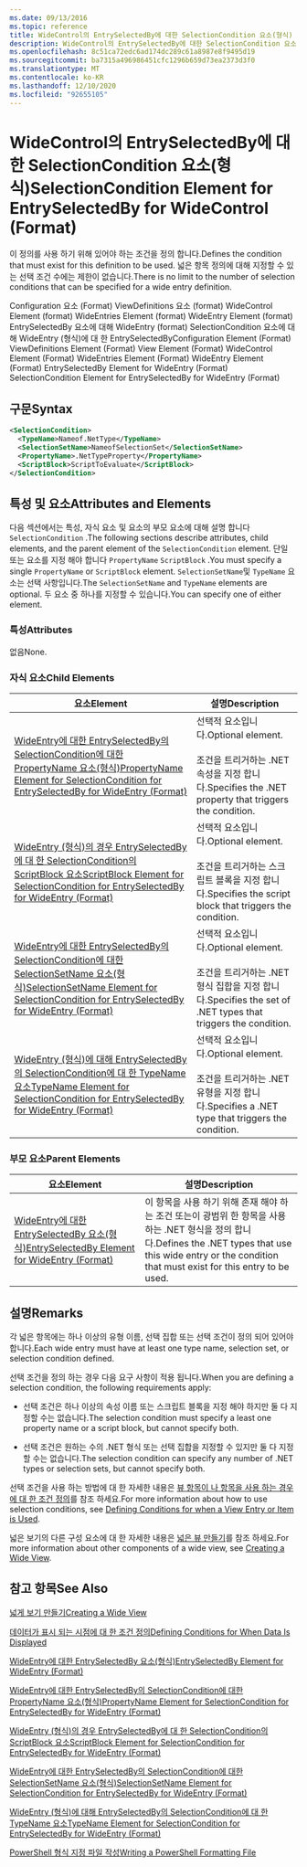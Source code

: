 ```yaml
---
ms.date: 09/13/2016
ms.topic: reference
title: WideControl의 EntrySelectedBy에 대한 SelectionCondition 요소(형식)
description: WideControl의 EntrySelectedBy에 대한 SelectionCondition 요소(형식)
ms.openlocfilehash: 8c51ca72edc6ad174dc289c61a8987e8f9495d19
ms.sourcegitcommit: ba7315a496986451cfc1296b659d73ea2373d3f0
ms.translationtype: MT
ms.contentlocale: ko-KR
ms.lasthandoff: 12/10/2020
ms.locfileid: "92655105"
---
```

# <a name="selectioncondition-element-for-entryselectedby-for-widecontrol-format"></a><span data-ttu-id="f784f-103">WideControl의 EntrySelectedBy에 대한 SelectionCondition 요소(형식)</span><span class="sxs-lookup"><span data-stu-id="f784f-103">SelectionCondition Element for EntrySelectedBy for WideControl (Format)</span></span>

<span data-ttu-id="f784f-104">이 정의를 사용 하기 위해 있어야 하는 조건을 정의 합니다.</span><span class="sxs-lookup"><span data-stu-id="f784f-104">Defines the condition that must exist for this definition to be used.</span></span> <span data-ttu-id="f784f-105">넓은 항목 정의에 대해 지정할 수 있는 선택 조건 수에는 제한이 없습니다.</span><span class="sxs-lookup"><span data-stu-id="f784f-105">There is no limit to the number of selection conditions that can be specified for a wide entry definition.</span></span>

<span data-ttu-id="f784f-106">Configuration 요소 (Format) ViewDefinitions 요소 (format) WideControl Element (format) WideEntries Element (format) WideEntry Element (format) EntrySelectedBy 요소에 대해 WideEntry (format) SelectionCondition 요소에 대해 WideEntry (형식)에 대 한 EntrySelectedBy</span><span class="sxs-lookup"><span data-stu-id="f784f-106">Configuration Element (Format) ViewDefinitions Element (Format) View Element (Format) WideControl Element (Format) WideEntries Element (Format) WideEntry Element (Format) EntrySelectedBy Element for WideEntry (Format) SelectionCondition Element for EntrySelectedBy for WideEntry (Format)</span></span>

## <a name="syntax"></a><span data-ttu-id="f784f-107">구문</span><span class="sxs-lookup"><span data-stu-id="f784f-107">Syntax</span></span>

```xml
<SelectionCondition>
  <TypeName>Nameof.NetType</TypeName>
  <SelectionSetName>NameofSelectionSet</SelectionSetName>
  <PropertyName>.NetTypeProperty</PropertyName>
  <ScriptBlock>ScriptToEvaluate</ScriptBlock>
</SelectionCondition>
```

## <a name="attributes-and-elements"></a><span data-ttu-id="f784f-108">특성 및 요소</span><span class="sxs-lookup"><span data-stu-id="f784f-108">Attributes and Elements</span></span>

<span data-ttu-id="f784f-109">다음 섹션에서는 특성, 자식 요소 및 요소의 부모 요소에 대해 설명 합니다 `SelectionCondition` .</span><span class="sxs-lookup"><span data-stu-id="f784f-109">The following sections describe attributes, child elements, and the parent element of the `SelectionCondition` element.</span></span> <span data-ttu-id="f784f-110">단일 또는 요소를 지정 해야 합니다 `PropertyName` `ScriptBlock` .</span><span class="sxs-lookup"><span data-stu-id="f784f-110">You must specify a single `PropertyName` or `ScriptBlock` element.</span></span> <span data-ttu-id="f784f-111">`SelectionSetName`및 `TypeName` 요소는 선택 사항입니다.</span><span class="sxs-lookup"><span data-stu-id="f784f-111">The `SelectionSetName` and `TypeName` elements are optional.</span></span> <span data-ttu-id="f784f-112">두 요소 중 하나를 지정할 수 있습니다.</span><span class="sxs-lookup"><span data-stu-id="f784f-112">You can specify one of either element.</span></span>

### <a name="attributes"></a><span data-ttu-id="f784f-113">특성</span><span class="sxs-lookup"><span data-stu-id="f784f-113">Attributes</span></span>

<span data-ttu-id="f784f-114">없음</span><span class="sxs-lookup"><span data-stu-id="f784f-114">None.</span></span>

### <a name="child-elements"></a><span data-ttu-id="f784f-115">자식 요소</span><span class="sxs-lookup"><span data-stu-id="f784f-115">Child Elements</span></span>

|<span data-ttu-id="f784f-116">요소</span><span class="sxs-lookup"><span data-stu-id="f784f-116">Element</span></span>|<span data-ttu-id="f784f-117">설명</span><span class="sxs-lookup"><span data-stu-id="f784f-117">Description</span></span>|
|-------------|-----------------|
|[<span data-ttu-id="f784f-118">WideEntry에 대한 EntrySelectedBy의 SelectionCondition에 대한 PropertyName 요소(형식)</span><span class="sxs-lookup"><span data-stu-id="f784f-118">PropertyName Element for SelectionCondition for EntrySelectedBy for WideEntry (Format)</span></span>](./propertyname-element-for-selectioncondition-for-entryselectedby-for-wideentry-format.md)|<span data-ttu-id="f784f-119">선택적 요소입니다.</span><span class="sxs-lookup"><span data-stu-id="f784f-119">Optional element.</span></span><br /><br /> <span data-ttu-id="f784f-120">조건을 트리거하는 .NET 속성을 지정 합니다.</span><span class="sxs-lookup"><span data-stu-id="f784f-120">Specifies the .NET property that triggers the condition.</span></span>|
|[<span data-ttu-id="f784f-121">WideEntry (형식)의 경우 EntrySelectedBy에 대 한 SelectionCondition의 ScriptBlock 요소</span><span class="sxs-lookup"><span data-stu-id="f784f-121">ScriptBlock Element for SelectionCondition for EntrySelectedBy for WideEntry (Format)</span></span>](./scriptblock-element-for-selectioncondition-for-entryselectedby-for-widecontrol-format.md)|<span data-ttu-id="f784f-122">선택적 요소입니다.</span><span class="sxs-lookup"><span data-stu-id="f784f-122">Optional element.</span></span><br /><br /> <span data-ttu-id="f784f-123">조건을 트리거하는 스크립트 블록을 지정 합니다.</span><span class="sxs-lookup"><span data-stu-id="f784f-123">Specifies the script block that triggers the condition.</span></span>|
|[<span data-ttu-id="f784f-124">WideEntry에 대한 EntrySelectedBy의 SelectionCondition에 대한 SelectionSetName 요소(형식)</span><span class="sxs-lookup"><span data-stu-id="f784f-124">SelectionSetName Element for SelectionCondition for EntrySelectedBy for WideEntry (Format)</span></span>](./selectionsetname-element-for-selectioncondition-for-entryselectedby-for-wideentry-format.md)|<span data-ttu-id="f784f-125">선택적 요소입니다.</span><span class="sxs-lookup"><span data-stu-id="f784f-125">Optional element.</span></span><br /><br /> <span data-ttu-id="f784f-126">조건을 트리거하는 .NET 형식 집합을 지정 합니다.</span><span class="sxs-lookup"><span data-stu-id="f784f-126">Specifies the set of .NET types that triggers the condition.</span></span>|
|[<span data-ttu-id="f784f-127">WideEntry (형식)에 대해 EntrySelectedBy의 SelectionCondition에 대 한 TypeName 요소</span><span class="sxs-lookup"><span data-stu-id="f784f-127">TypeName Element for SelectionCondition for EntrySelectedBy for WideEntry (Format)</span></span>](./typename-element-for-selectioncondition-for-entryselectedby-for-widecontrol-format.md)|<span data-ttu-id="f784f-128">선택적 요소입니다.</span><span class="sxs-lookup"><span data-stu-id="f784f-128">Optional element.</span></span><br /><br /> <span data-ttu-id="f784f-129">조건을 트리거하는 .NET 유형을 지정 합니다.</span><span class="sxs-lookup"><span data-stu-id="f784f-129">Specifies a .NET type that triggers the condition.</span></span>|

### <a name="parent-elements"></a><span data-ttu-id="f784f-130">부모 요소</span><span class="sxs-lookup"><span data-stu-id="f784f-130">Parent Elements</span></span>

|<span data-ttu-id="f784f-131">요소</span><span class="sxs-lookup"><span data-stu-id="f784f-131">Element</span></span>|<span data-ttu-id="f784f-132">설명</span><span class="sxs-lookup"><span data-stu-id="f784f-132">Description</span></span>|
|-------------|-----------------|
|[<span data-ttu-id="f784f-133">WideEntry에 대한 EntrySelectedBy 요소(형식)</span><span class="sxs-lookup"><span data-stu-id="f784f-133">EntrySelectedBy Element for WideEntry (Format)</span></span>](./entryselectedby-element-for-wideentry-format.md)|<span data-ttu-id="f784f-134">이 항목을 사용 하기 위해 존재 해야 하는 조건 또는이 광범위 한 항목을 사용 하는 .NET 형식을 정의 합니다.</span><span class="sxs-lookup"><span data-stu-id="f784f-134">Defines the .NET types that use this wide entry or the condition that must exist for this entry to be used.</span></span>|

## <a name="remarks"></a><span data-ttu-id="f784f-135">설명</span><span class="sxs-lookup"><span data-stu-id="f784f-135">Remarks</span></span>

<span data-ttu-id="f784f-136">각 넓은 항목에는 하나 이상의 유형 이름, 선택 집합 또는 선택 조건이 정의 되어 있어야 합니다.</span><span class="sxs-lookup"><span data-stu-id="f784f-136">Each wide entry must have at least one type name, selection set, or selection condition defined.</span></span>

<span data-ttu-id="f784f-137">선택 조건을 정의 하는 경우 다음 요구 사항이 적용 됩니다.</span><span class="sxs-lookup"><span data-stu-id="f784f-137">When you are defining a selection condition, the following requirements apply:</span></span>

- <span data-ttu-id="f784f-138">선택 조건은 하나 이상의 속성 이름 또는 스크립트 블록을 지정 해야 하지만 둘 다 지정할 수는 없습니다.</span><span class="sxs-lookup"><span data-stu-id="f784f-138">The selection condition must specify a least one property name or a script block, but cannot specify both.</span></span>

- <span data-ttu-id="f784f-139">선택 조건은 원하는 수의 .NET 형식 또는 선택 집합을 지정할 수 있지만 둘 다 지정할 수는 없습니다.</span><span class="sxs-lookup"><span data-stu-id="f784f-139">The selection condition can specify any number of .NET types or selection sets, but cannot specify both.</span></span>

<span data-ttu-id="f784f-140">선택 조건을 사용 하는 방법에 대 한 자세한 내용은 [뷰 항목이 나 항목을 사용 하는 경우에 대 한 조건 정의](./defining-conditions-for-displaying-data.md)를 참조 하세요.</span><span class="sxs-lookup"><span data-stu-id="f784f-140">For more information about how to use selection conditions, see [Defining Conditions for when a View Entry or Item is Used](./defining-conditions-for-displaying-data.md).</span></span>

<span data-ttu-id="f784f-141">넓은 보기의 다른 구성 요소에 대 한 자세한 내용은 [넓은 뷰 만들기](./creating-a-wide-view.md)를 참조 하세요.</span><span class="sxs-lookup"><span data-stu-id="f784f-141">For more information about other components of a wide view, see [Creating a Wide View](./creating-a-wide-view.md).</span></span>

## <a name="see-also"></a><span data-ttu-id="f784f-142">참고 항목</span><span class="sxs-lookup"><span data-stu-id="f784f-142">See Also</span></span>

[<span data-ttu-id="f784f-143">넓게 보기 만들기</span><span class="sxs-lookup"><span data-stu-id="f784f-143">Creating a Wide View</span></span>](./creating-a-wide-view.md)

[<span data-ttu-id="f784f-144">데이터가 표시 되는 시점에 대 한 조건 정의</span><span class="sxs-lookup"><span data-stu-id="f784f-144">Defining Conditions for When Data Is Displayed</span></span>](./defining-conditions-for-displaying-data.md)

[<span data-ttu-id="f784f-145">WideEntry에 대한 EntrySelectedBy 요소(형식)</span><span class="sxs-lookup"><span data-stu-id="f784f-145">EntrySelectedBy Element for WideEntry (Format)</span></span>](./entryselectedby-element-for-wideentry-format.md)

[<span data-ttu-id="f784f-146">WideEntry에 대한 EntrySelectedBy의 SelectionCondition에 대한 PropertyName 요소(형식)</span><span class="sxs-lookup"><span data-stu-id="f784f-146">PropertyName Element for SelectionCondition for EntrySelectedBy for WideEntry (Format)</span></span>](./propertyname-element-for-selectioncondition-for-entryselectedby-for-wideentry-format.md)

[<span data-ttu-id="f784f-147">WideEntry (형식)의 경우 EntrySelectedBy에 대 한 SelectionCondition의 ScriptBlock 요소</span><span class="sxs-lookup"><span data-stu-id="f784f-147">ScriptBlock Element for SelectionCondition for EntrySelectedBy for WideEntry (Format)</span></span>](./scriptblock-element-for-selectioncondition-for-entryselectedby-for-widecontrol-format.md)

[<span data-ttu-id="f784f-148">WideEntry에 대한 EntrySelectedBy의 SelectionCondition에 대한 SelectionSetName 요소(형식)</span><span class="sxs-lookup"><span data-stu-id="f784f-148">SelectionSetName Element for SelectionCondition for EntrySelectedBy for WideEntry (Format)</span></span>](./selectionsetname-element-for-selectioncondition-for-entryselectedby-for-wideentry-format.md)

[<span data-ttu-id="f784f-149">WideEntry (형식)에 대해 EntrySelectedBy의 SelectionCondition에 대 한 TypeName 요소</span><span class="sxs-lookup"><span data-stu-id="f784f-149">TypeName Element for SelectionCondition for EntrySelectedBy for WideEntry (Format)</span></span>](./typename-element-for-selectioncondition-for-entryselectedby-for-widecontrol-format.md)

[<span data-ttu-id="f784f-150">PowerShell 형식 지정 파일 작성</span><span class="sxs-lookup"><span data-stu-id="f784f-150">Writing a PowerShell Formatting File</span></span>](./writing-a-powershell-formatting-file.md)
